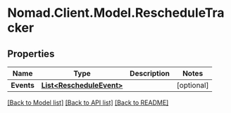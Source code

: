 # Nomad.Client.Model.RescheduleTracker

## Properties

Name | Type | Description | Notes
------------ | ------------- | ------------- | -------------
**Events** | [**List&lt;RescheduleEvent&gt;**](RescheduleEvent.md) |  | [optional] 

[[Back to Model list]](../README.md#documentation-for-models) [[Back to API list]](../README.md#documentation-for-api-endpoints) [[Back to README]](../README.md)


